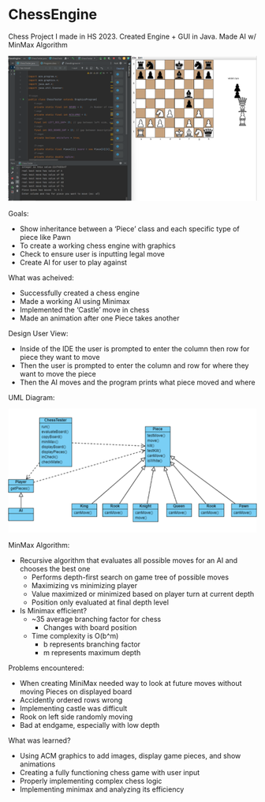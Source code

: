 # ChessEngine
Chess Project I made in HS 2023. Created Engine + GUI in Java. Made AI w/ MinMax Algorithm

![Test Engine Screenshot](TestEngineTest.png)

Goals:
  * Show inheritance between a ‘Piece’ class and each specific type of piece like Pawn
  * To create a working chess engine with graphics
  * Check to ensure user is inputting legal move
  * Create AI for user to play against

What was acheived:
  * Successfully created a chess engine 
  * Made a working AI using Minimax
  * Implemented the ‘Castle’ move in chess
  * Made an animation after one Piece takes another

Design User View:
  * Inside of the IDE the user is prompted to enter the column then row for piece they want to move
  * Then the user is prompted to enter the column and row for where they want to move the piece
  * Then the AI moves and the program prints what piece moved and where

UML Diagram:

![UML Diagram](UMLChess.png)

MinMax Algorithm:
  * Recursive algorithm that evaluates all possible moves for an AI and chooses the best one
    * Performs depth-first search on game tree of possible moves
    * Maximizing vs minimizing player
    * Value maximized or minimized based on player turn at current depth
    * Position only evaluated at final depth level
  * Is Minimax efficient?
    * ~35 average branching factor for chess
      * Changes with board position
    * Time complexity is O(b^m)
      * b represents branching factor
      * m represents maximum depth

Problems encountered:
  * When creating MiniMax needed way to look at future moves without moving Pieces on displayed board
  * Accidently ordered rows wrong
  * Implementing castle was difficult
  * Rook on left side randomly moving
  * Bad at endgame, especially with low depth

What was learned?
  * Using ACM graphics to add images, display game pieces, and show animations
  * Creating a fully functioning chess game with user input
  * Properly implementing complex chess logic
  * Implementing minimax and analyzing its efficiency
